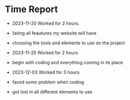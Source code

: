 # Time Report

- 2023-11-20  Worked for 2 hours.
- listing all feautures my website will have
- choosing the tools and elements to use on the project
  

- 2023-11-25  Worked for 2 hours
- begin with coding and everything coming in its place

- 2023-12-03  Worked for 3 hours.
- faced some problem when coding
- got lost in all different elements to use
